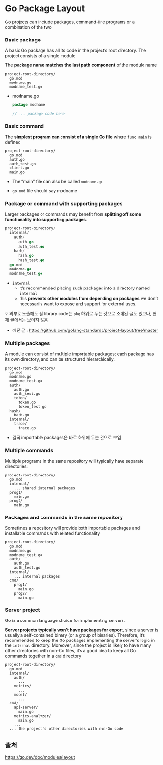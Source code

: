 # Go Package Layout



Go projects can include packages, command-line programs or a combination of the two



### Basic package

A basic Go package has all its code in the project’s root directory. The project consists of a single module

The **package name matches the last path component** of the module name

```
project-root-directory/
  go.mod
  modname.go
  modname_test.go
```

- modname.go

  ```go
  package modname
  
  // ... package code here
  ```



### Basic command

The **simplest program can consist of a single Go file** where `func main` is defined

```
project-root-directory/
  go.mod
  auth.go
  auth_test.go
  client.go
  main.go
```

- The “main” file can also be called `modname.go` 

- `go.mod` file should say modname



### Package or command with supporting packages

Larger packages or commands may benefit from **splitting off some functionality into supporting packages**. 

```go
project-root-directory/
  internal/
    auth/
      auth.go
      auth_test.go
    hash/
      hash.go
      hash_test.go
  go.mod
  modname.go
  modname_test.go
```

- `internal`
  - it’s recommended placing such packages into a directory named `internal`
  - this **prevents other modules from depending on packages** we don’t necessarily want to expose and support for external uses.

:bulb: 외부로 노출해도 될 library code는 `pkg` 하위로 두는 것으로 소개된 글도 있으나, 현재 글에서는 보이지 않음

- 예전 글 : https://github.com/golang-standards/project-layout/tree/master



### Multiple packages

A module can consist of multiple importable packages; each package has its own directory, and can be structured hierarchically. 

```
project-root-directory/
  go.mod
  modname.go
  modname_test.go
  auth/
    auth.go
    auth_test.go
    token/
      token.go
      token_test.go
  hash/
    hash.go
  internal/
    trace/
      trace.go
```

- 결국 importable packages은 바로 하위에 두는 것으로 보임



### Multiple commands

Multiple programs in the same repository will typically have separate directories:

```
project-root-directory/
  go.mod
  internal/
    ... shared internal packages
  prog1/
    main.go
  prog2/
    main.go
```



### Packages and commands in the same repository

Sometimes a repository will provide both importable packages and installable commands with related functionality

```
project-root-directory/
  go.mod
  modname.go
  modname_test.go
  auth/
    auth.go
    auth_test.go
  internal/
    ... internal packages
  cmd/
    prog1/
      main.go
    prog2/
      main.go
```



### Server project

Go is a common language choice for implementing servers.

**Server projects typically won’t have packages for export**, since a server is usually a self-contained binary (or a group of binaries). Therefore, it’s recommended to keep the Go packages implementing the server’s logic in the `internal` directory. Moreover, since the project is likely to have many other directories with non-Go files, it’s a good idea to keep all Go commands together in a `cmd` directory

```
project-root-directory/
  go.mod
  internal/
    auth/
      ...
    metrics/
      ...
    model/
      ...
  cmd/
    api-server/
      main.go
    metrics-analyzer/
      main.go
    ...
  ... the project's other directories with non-Go code
```





## 출처

https://go.dev/doc/modules/layout
